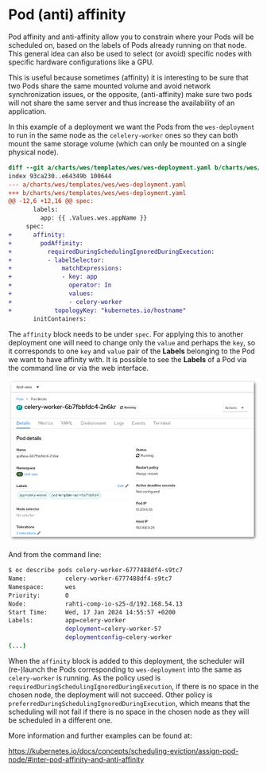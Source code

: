 # Pod (anti) affinity

Pod affinity and anti-affinity allow you to constrain where your Pods will be scheduled on, based on the labels of Pods already running on that node. This general idea can also be used to select (or avoid) specific nodes with specific hardware configurations like a GPU.

This is useful because sometimes (affinity) it is interesting to be sure that two Pods share the same mounted volume and avoid network synchronization issues, or the opposite, (anti-affinity) make sure two pods will not share the same server and thus increase the availability of an application.

In this example of a deployment we want the Pods from the `wes-deployment` to run in the same node as the `celelery-worker` ones so they can both mount the same storage volume (which can only be mounted on a single physical node).

```diff
diff --git a/charts/wes/templates/wes/wes-deployment.yaml b/charts/wes/templates/wes/wes-deployment.yaml
index 93ca230..e64349b 100644
--- a/charts/wes/templates/wes/wes-deployment.yaml
+++ b/charts/wes/templates/wes/wes-deployment.yaml
@@ -12,6 +12,16 @@ spec:
       labels:
         app: {{ .Values.wes.appName }}
     spec:
+      affinity:
+        podAffinity:
+          requiredDuringSchedulingIgnoredDuringExecution:
+          - labelSelector:
+              matchExpressions:
+              - key: app
+                operator: In
+                values:
+                - celery-worker
+            topologyKey: "kubernetes.io/hostname"
       initContainers:
```

The `affinity` block needs to be under `spec`. For applying this to another deployment one will need to change only the `value` and perhaps the `key`, so it corresponds to one `key` and `value` pair of the **Labels** belonging to the Pod we want to have affinity with. It is possible to see the **Labels** of a Pod via the command line or via the web interface.

![Labels](../img/celery-worker.png)

And from the command line:

```sh
$ oc describe pods celery-worker-6777488df4-s9tc7
Name:           celery-worker-6777488df4-s9tc7
Namespace:      wes
Priority:       0
Node:           rahti-comp-io-s25-d/192.168.54.13
Start Time:     Wed, 17 Jan 2024 14:55:57 +0200
Labels:         app=celery-worker
                deployment=celery-worker-57
                deploymentconfig=celery-worker
(...)
```

When the `affinity` block is added to this deployment, the scheduler will (re-)launch the Pods corresponding to `wes-deployment` into the same as `celery-worker` is running. As the policy used is `requiredDuringSchedulingIgnoredDuringExecution`, if there is no space in the chosen node, the deployment will not succeed. Other policy is `preferredDuringSchedulingIgnoredDuringExecution`, which means that the scheduling will not fail if there is no space in the chosen node as they will be scheduled in a different one.

More information and further examples can be found at:

<https://kubernetes.io/docs/concepts/scheduling-eviction/assign-pod-node/#inter-pod-affinity-and-anti-affinity>
